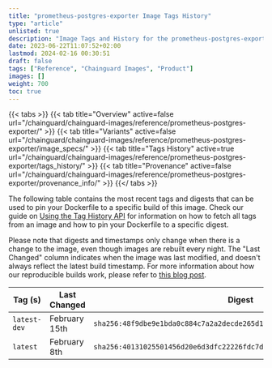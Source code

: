 ```yaml
---
title: "prometheus-postgres-exporter Image Tags History"
type: "article"
unlisted: true
description: "Image Tags and History for the prometheus-postgres-exporter Chainguard Image"
date: 2023-06-22T11:07:52+02:00
lastmod: 2024-02-16 00:30:51
draft: false
tags: ["Reference", "Chainguard Images", "Product"]
images: []
weight: 700
toc: true
---
```


{{< tabs >}}
{{< tab title="Overview" active=false url="/chainguard/chainguard-images/reference/prometheus-postgres-exporter/" >}}
{{< tab title="Variants" active=false url="/chainguard/chainguard-images/reference/prometheus-postgres-exporter/image_specs/" >}}
{{< tab title="Tags History" active=true url="/chainguard/chainguard-images/reference/prometheus-postgres-exporter/tags_history/" >}}
{{< tab title="Provenance" active=false url="/chainguard/chainguard-images/reference/prometheus-postgres-exporter/provenance_info/" >}}
{{</ tabs >}}

The following table contains the most recent tags and digests that can be used to pin your Dockerfile to a specific build of this image. Check our guide on [Using the Tag History API](/chainguard/chainguard-images/using-the-tag-history-api/) for information on how to fetch all tags from an image and how to pin your Dockerfile to a specific digest.

Please note that digests and timestamps only change when there is a change to the image, even though images are rebuilt every night. The "Last Changed" column indicates when the image was last modified, and doesn't always reflect the latest build timestamp. For more information about how our reproducible builds work, please refer to [this blog post](https://www.chainguard.dev/unchained/reproducing-chainguards-reproducible-image-builds).

| Tag (s)       | Last Changed  | Digest                                                                    |
|---------------|---------------|---------------------------------------------------------------------------|
|  `latest-dev` | February 15th | `sha256:48f9dbe9e1bda0c884c7a2a2decde265d1fe73e03517b69b642273a71c401331` |
|  `latest`     | February 8th  | `sha256:40131025501456d20e6d3dfc22226fdc7d23bc334a798a6185a74c13138fba31` |

